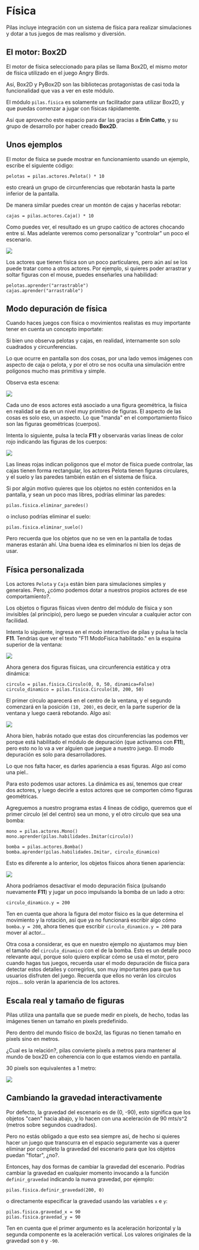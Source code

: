 # Física

Pilas incluye integración con un sistema de física
para realizar simulaciones y dotar a tus juegos
de mas realismo y diversión.


## El motor: Box2D

El motor de física seleccionado para pilas se llama Box2D, el mismo
motor de física utilizado en el juego Angry Birds.

Así, Box2D y PyBox2D son las bibliotecas protagonistas
de casi toda la funcionalidad que vas a ver en este módulo.

El módulo `pilas.fisica` es solamente un facilitador para utilizar Box2D, y
que puedas comenzar a jugar con físicas rápidamente.

Así que aprovecho este espacio para dar las gracias a **Erin Catto**, y
su grupo de desarrollo por haber creado **Box2D**.


## Unos ejemplos

El motor de física se puede mostrar en funcionamiento
usando un ejemplo, escribe el siguiente código:

```
pelotas = pilas.actores.Pelota() * 10
```

esto creará un grupo de circunferencias que rebotarán
hasta la parte inferior de la pantalla.

De manera similar puedes crear un montón de cajas y
hacerlas rebotar:

```
cajas = pilas.actores.Caja() * 10
```

Como puedes ver, el resultado es un grupo caótico
de actores chocando entre sí. Mas adelante veremos
como personalizar y "controlar" un poco el escenario.


![](imagenes/fisica/fisica.png)

Los actores que tienen física son un poco particulares, pero
aún así se los puede tratar como a otros actores. Por
ejemplo, si quieres poder arrastrar y soltar figuras con
el mouse, puedes enseñarles una habilidad:

```
pelotas.aprender("arrastrable")
cajas.aprender("arrastrable")
```

## Modo depuración de física

Cuando haces juegos con física o movimientos realistas es
muy importante tener en cuenta un concepto importate:

Si bien uno observa pelotas y cajas, en realidad, internamente
son solo cuadrados y circunferencias.

Lo que ocurre en pantalla son dos cosas, por una lado vemos imágenes
con aspecto de caja o pelota, y por el otro se nos oculta una
simulación entre polígonos mucho mas primitiva y simple.

Observa esta escena:

![](imagenes/fisica/fisica_1.jpg)

Cada uno de esos actores está asociado a una figura
geométrica, la física en realidad se da en un nivel muy
primitivo de figuras. El aspecto de las cosas es
solo eso, un aspecto. Lo que "manda" en el comportamiento
físico son las figuras geométricas (cuerpos).

Intenta lo siguiente, pulsa la tecla **F11** y observarás
varias lineas de color rojo indicando las figuras de
los cuerpos:

![](imagenes/fisica/fisica_2.jpg)


Las lineas rojas indican polígonos que el
motor de física puede controlar, las cajas tienen forma
rectangular, los actores Pelota tienen figuras circulares, y
el suelo y las paredes también están en el sistema de física.

Si por algún motivo quieres que los objetos no estén contenidos
en la pantalla, y sean un poco mas libres, podrías eliminar
las paredes:

```
pilas.fisica.eliminar_paredes()
```

o incluso podrías eliminar el suelo:


```
pilas.fisica.eliminar_suelo()
```


Pero recuerda que los objetos que no se ven en la pantalla
de todas maneras estarán ahí. Una buena idea es eliminarlos
ni bien los dejas de usar.



## Física personalizada

Los actores `Pelota` y `Caja` están bien para simulaciones
simples y generales. Pero, ¿cómo podemos dotar a nuestros
propios actores de ese comportamiento?.

Los objetos o figuras físicas viven dentro del módulo de física
y son invisibles (al principio), pero luego se pueden vincular
a cualquier actor con facilidad.

Intenta lo siguiente, ingresa en el modo interactivo de pilas
y pulsa la tecla **F11**. Tendrías que ver el texto
"F11 ModoFisica habilitado."
en la esquina superior de la ventana:

![](imagenes/fisica/fisica_personalizada_1.jpg)

Ahora genera dos figuras físicas, una circunferencia estática
y otra dinámica:

```
circulo = pilas.fisica.Circulo(0, 0, 50, dinamica=False)
circulo_dinamico = pilas.fisica.Circulo(10, 200, 50)
```

El primer círculo aparecerá en el centro de la ventana, y el
segundo comenzará en la posición ``(10, 200)``, es decir,
en la parte superior de la ventana y luego caerá
rebotando. Algo así:


![](imagenes/fisica/fisica_personalizada_2.jpg)

Ahora bien, habrás notado que estas dos circunferencias las
podemos ver porque está habilitado el módulo de depuración (que
activamos con **F11**), pero esto no lo va a ver alguien que juegue
a nuestro juego. El modo depuración es solo para desarrolladores.

Lo que nos falta hacer, es darles apariencia a esas figuras. Algo
así como una piel..

Para esto podemos usar actores. La dinámica es así, tenemos que
crear dos actores, y luego decirle a estos actores que se comporten
cómo figuras geométricas.

Agreguemos a nuestro programa estas 4 lineas de código, queremos
que el primer circulo (el del centro) sea un mono, y el otro
círculo que sea una bomba:

```
mono = pilas.actores.Mono()
mono.aprender(pilas.habilidades.Imitar(circulo))

bomba = pilas.actores.Bomba()
bomba.aprender(pilas.habilidades.Imitar, circulo_dinamico)
```


Esto es diferente a lo anterior, los objetos físicos ahora
tienen apariencia:

![](imagenes/fisica/fisica_personalizada_3.jpg)


Ahora podríamos desactivar el modo depuración física (pulsando
nuevamente **F11**) y jugar un poco impulsando la bomba de un
lado a otro:

```
circulo_dinamico.y = 200
```


Ten en cuenta que ahora la figura del motor físico es la
que determina el movimiento y la rotación, así que ya no
funcionará escribir algo cómo `bomba.y = 200`, ahora tienes
que escribir `circulo_dinamico.y = 200` para mover al actor...

Otra cosa a considerar, es que en nuestro ejemplo no ajustamos
muy bien el tamaño del `circulo_dinamico` con el de la
bomba. Esto es un detalle poco relevante aquí, porque solo
quiero explicar cómo se usa el motor, pero cuando hagas tus
juegos, recuerda usar el modo depuración de física para detectar
estos detalles y corregirlos, son muy importantes para que
tus usuarios disfruten del juego. Recuerda que ellos no
verán los círculos rojos... solo verán la apariencia
de los actores.


## Escala real y tamaño de figuras

Pilas utiliza una pantalla que se puede medir en pixels, de hecho, todas
las imágenes tienen un tamaño en pixels predefinido.

Pero dentro del mundo físico de box2d, las figuras no tienen tamaño en pixels
sino en metros.

¿Cual es la relación?, pilas convierte pixels a metros para mantener al mundo
de box2D en coherencia con lo que estamos viendo en pantalla.

30 pixels son equivalentes a 1 metro:


![](imagenes/fisica/escalas.png)


## Cambiando la gravedad interactivamente

Por defecto, la gravedad del escenario es de (0, -90), esto
significa que los objetos "caen" hacia abajo, y lo hacen con
una aceleración de 90 mts/s^2 (metros sobre segundos cuadrados).

Pero no estás obligado a que esto sea siempre así, de hecho
si quieres hacer un juego que transcurra en el espacio seguramente
vas a querer eliminar por completo la gravedad del escenario
para que los objetos puedan "flotar", ¿no?.

Entonces, hay dos formas de cambiar la gravedad del escenario. Podrías
cambiar la gravedad en cualquier momento invocando a la función
`definir_gravedad` indicando la nueva gravedad, por ejemplo:


```
pilas.fisica.definir_gravedad(200, 0)
```

o directamente especificar la gravedad usando las variables ``x`` e
``y``:

```
pilas.fisica.gravedad_x = 90
pilas.fisica.gravedad_y = 90
```

Ten en cuenta que el primer argumento es la aceleración horizontal y
la segunda componente es la aceleración vertical. Los valores originales
de la gravedad son `0` y `-90`.
